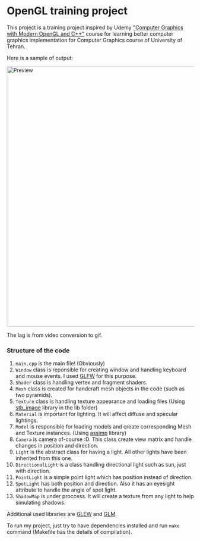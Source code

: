 # OpenGL training project

This project is a training project inspired by Udemy ["Computer Graphics with Modern OpenGL and C++"](https://www.udemy.com/course/graphics-with-modern-opengl/) course for learning better computer graphics implementation for Computer Graphics course of University of Tehran.

Here is a sample of output:

<img src="./files/preview.gif" alt="Preview" width="700"/>

The lag is from video conversion to gif.

### Structure of the code

1. `main.cpp` is the main file! (Obviously)
2. `Window` class is reponsible for creating window and handling keyboard and mouse events. I used [GLFW](https://www.glfw.org/) for this purpose.
3. `Shader` class is handling vertex and fragment shaders.
4. `Mesh` class is created for handcraft mesh objects in the code (such as two pyramids).
5. `Texture` class is handling texture appearance and loading files (Using [stb_image](https://github.com/nothings/stb) library in the lib folder)
6. `Material` is important for lighting. It will affect diffuse and specular lightings.
7. `Model` is responsible for loading models and create corresponding Mesh and Texture instances. (Using [assimp](https://www.assimp.org) library)
8. `Camera` is camera of-course :D. This class create view matrix and handle changes in position and direction.
9. `Light` is the abstract class for having a light. All other lights have been inherited from this one.
10. `DirectionalLight` is a class handling directional light such as sun, just with direction.
11. `PointLight` is a simple point light which has position instead of direction.
12. `SpotLight` has both position and direction. Also it has an eyesight attribute to handle the angle of spot light.
13. `ShadowMap` is under proccess. It will create a texture from any light to help simulating shadows.

Additional used libraries are [GLEW](http://glew.sourceforge.net/) and [GLM](https://github.com/g-truc/glm).

To run my project, just try to have dependencies installed and run `make` command (Makefile has the details of compilation).
